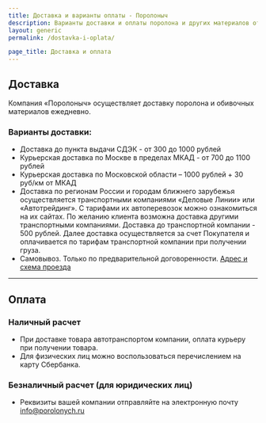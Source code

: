 ```yaml
---
title: Доставка и варианты оплаты - Поролоныч
description: Варианты доставки и оплаты поролона и других материалов от компании "Поролоныч".
layout: generic
permalink: /dostavka-i-oplata/

page_title: Доставка и оплата
---
```

<h2>Доставка</h2>
<p>Компания «Поролоныч» осуществляет доставку поролона и обивочных материалов ежедневно.</p>
<h3>Варианты доставки:</h3>
<ul>
	<li>Доставка до пункта выдачи СДЭК - от 300 до 1000 рублей</li>
	<li>Курьерская доставка по Москве в пределах МКАД - от 700 до 1100 рублей</li>
	<li>Курьерская доставка по Московской области – 1000 рублей + 30 руб/км от МКАД</li>
	<li>Доставка по регионам России и городам ближнего зарубежья осуществляется транспортными компаниями «Деловые Линии» или «Автотрейдинг». С тарифами их автоперевозок можно ознакомиться на их сайтах. По желанию клиента возможна доставка другими транспортными компаниями. Доставка до транспортной компании - 500 рублей. Далее доставка осуществляется за счет Покупателя и оплачивается по тарифам транспортной компании при получении груза.</li>
	<li>Самовывоз. Только по предварительной договоренности. <a class="accent" href="/contact/">Адрес и схема проезда</a></li>
</ul>
<hr>
<h2>Оплата</h2>
<h3>Наличный расчет</h3>
<ul>
	<li>При доставке товара автотранспортом компании, оплата курьеру при получении товара.</li>
	<li>Для физических лиц можно воспользоваться перечислением на карту Сбербанка.</li>
</ul>
<h3>Безналичный расчет (для юридических лиц)</h3>
<ul>
	<li>Реквизиты вашей компании отправляйте на электронную почту <a class="accent" href="mailto:info@porolonych.ru">info@porolonych.ru</a></li>
</ul>